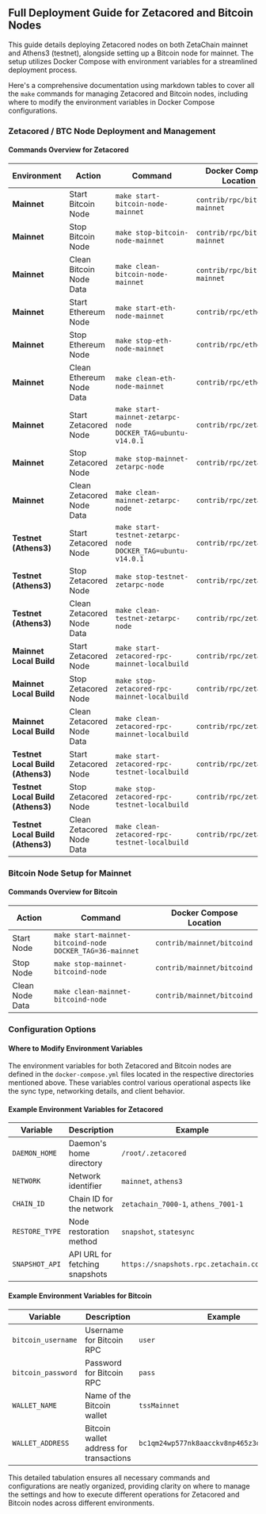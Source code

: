 ## Full Deployment Guide for Zetacored and Bitcoin Nodes

This guide details deploying Zetacored nodes on both ZetaChain mainnet and Athens3 (testnet), alongside setting up a Bitcoin node for mainnet. The setup utilizes Docker Compose with environment variables for a streamlined deployment process.

Here's a comprehensive documentation using markdown tables to cover all the `make` commands for managing Zetacored and Bitcoin nodes, including where to modify the environment variables in Docker Compose configurations.

### Zetacored / BTC Node Deployment and Management

#### Commands Overview for Zetacored

| Environment                         | Action                      | Command                                                       | Docker Compose Location                  |
|-------------------------------------|-----------------------------|---------------------------------------------------------------|------------------------------------------|
| **Mainnet**                         | Start Bitcoin Node          | `make start-bitcoin-node-mainnet`                             | `contrib/rpc/bitcoind-mainnet`           |
| **Mainnet**                         | Stop Bitcoin Node           | `make stop-bitcoin-node-mainnet`                              | `contrib/rpc/bitcoind-mainnet`           |
| **Mainnet**                         | Clean Bitcoin Node Data     | `make clean-bitcoin-node-mainnet`                             | `contrib/rpc/bitcoind-mainnet`           |
| **Mainnet**                         | Start Ethereum Node         | `make start-eth-node-mainnet`                                 | `contrib/rpc/ethereum`                   |
| **Mainnet**                         | Stop Ethereum Node          | `make stop-eth-node-mainnet`                                  | `contrib/rpc/ethereum`                   |
| **Mainnet**                         | Clean Ethereum Node Data    | `make clean-eth-node-mainnet`                                 | `contrib/rpc/ethereum`                   |
| **Mainnet**                         | Start Zetacored Node        | `make start-mainnet-zetarpc-node DOCKER_TAG=ubuntu-v14.0.1`   | `contrib/rpc/zetacored`                  |
| **Mainnet**                         | Stop Zetacored Node         | `make stop-mainnet-zetarpc-node`                              | `contrib/rpc/zetacored`                  |
| **Mainnet**                         | Clean Zetacored Node Data   | `make clean-mainnet-zetarpc-node`                             | `contrib/rpc/zetacored`                  |
| **Testnet (Athens3)**               | Start Zetacored Node        | `make start-testnet-zetarpc-node DOCKER_TAG=ubuntu-v14.0.1`   | `contrib/rpc/zetacored`                  |
| **Testnet (Athens3)**               | Stop Zetacored Node         | `make stop-testnet-zetarpc-node`                              | `contrib/rpc/zetacored`                  |
| **Testnet (Athens3)**               | Clean Zetacored Node Data   | `make clean-testnet-zetarpc-node`                             | `contrib/rpc/zetacored`                  |
| **Mainnet Local Build**             | Start Zetacored Node        | `make start-zetacored-rpc-mainnet-localbuild`                 | `contrib/rpc/zetacored`                  |
| **Mainnet Local Build**             | Stop Zetacored Node         | `make stop-zetacored-rpc-mainnet-localbuild`                  | `contrib/rpc/zetacored`                  |
| **Mainnet Local Build**             | Clean Zetacored Node Data   | `make clean-zetacored-rpc-mainnet-localbuild`                 | `contrib/rpc/zetacored`                  |
| **Testnet Local Build (Athens3)**   | Start Zetacored Node        | `make start-zetacored-rpc-testnet-localbuild`                 | `contrib/rpc/zetacored`                  |
| **Testnet Local Build (Athens3)**   | Stop Zetacored Node         | `make stop-zetacored-rpc-testnet-localbuild`                  | `contrib/rpc/zetacored`                  |
| **Testnet Local Build (Athens3)**   | Clean Zetacored Node Data   | `make clean-zetacored-rpc-testnet-localbuild`                 | `contrib/rpc/zetacored`                  |


### Bitcoin Node Setup for Mainnet

#### Commands Overview for Bitcoin

| Action | Command | Docker Compose Location |
|--------|---------|-------------------------|
| Start Node | `make start-mainnet-bitcoind-node DOCKER_TAG=36-mainnet` | `contrib/mainnet/bitcoind` |
| Stop Node | `make stop-mainnet-bitcoind-node` | `contrib/mainnet/bitcoind` |
| Clean Node Data | `make clean-mainnet-bitcoind-node` | `contrib/mainnet/bitcoind` |

### Configuration Options

#### Where to Modify Environment Variables

The environment variables for both Zetacored and Bitcoin nodes are defined in the `docker-compose.yml` files located in the respective directories mentioned above. These variables control various operational aspects like the sync type, networking details, and client behavior.

#### Example Environment Variables for Zetacored

| Variable | Description | Example |
|----------|-------------|---------|
| `DAEMON_HOME` | Daemon's home directory | `/root/.zetacored` |
| `NETWORK` | Network identifier | `mainnet`, `athens3` |
| `CHAIN_ID` | Chain ID for the network | `zetachain_7000-1`, `athens_7001-1` |
| `RESTORE_TYPE` | Node restoration method | `snapshot`, `statesync` |
| `SNAPSHOT_API` | API URL for fetching snapshots | `https://snapshots.rpc.zetachain.com` |

#### Example Environment Variables for Bitcoin

| Variable | Description | Example |
|----------|-------------|---------|
| `bitcoin_username` | Username for Bitcoin RPC | `user` |
| `bitcoin_password` | Password for Bitcoin RPC | `pass` |
| `WALLET_NAME` | Name of the Bitcoin wallet | `tssMainnet` |
| `WALLET_ADDRESS` | Bitcoin wallet address for transactions | `bc1qm24wp577nk8aacckv8np465z3dvmu7ry45el6y` |

This detailed tabulation ensures all necessary commands and configurations are neatly organized, providing clarity on where to manage the settings and how to execute different operations for Zetacored and Bitcoin nodes across different environments.
